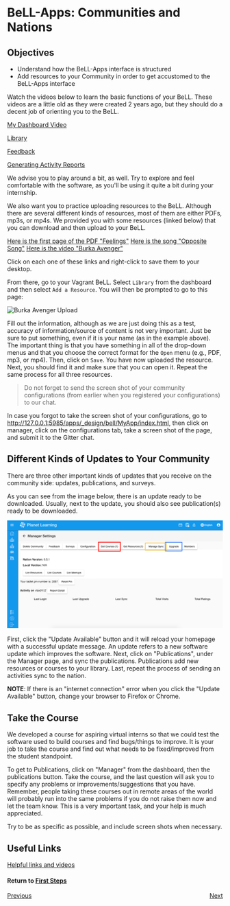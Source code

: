 # BeLL-Apps: Communities and Nations

## Objectives

* Understand how the BeLL-Apps interface is structured
* Add resources to your Community in order to get accustomed to the BeLL-Apps interface

Watch the videos below to learn the basic functions of your BeLL. These videos are a little old as they were created 2 years ago, but they should do a decent job of orienting you to the BeLL.   

[My Dashboard Video](movies/vi-mydashboard.mp4)

[Library](movies/vi-library.mp4)

[Feedback](movies/vi-feedback.mp4)

[Generating Activity Reports](movies/vi-generatingactivityreports.mp4)

We advise you to play around a bit, as well. Try to explore and feel comfortable with the software, as you'll be using it quite a bit during your internship.

We also want you to practice uploading resources to the BeLL. Although there are several different kinds of resources, most of them are either PDFs, mp3s, or mp4s. We provided you with some resources (linked below) that you can download and then upload to your BeLL.

[Here is the first page of the PDF "Feelings"](pdf/vi-feelings.pdf)
[Here is the song "Opposite Song"](music/vi-oppositesong.mp3)
[Here is the video "Burka Avenger"](movies/vi-burkaavenger.mp4)

Click on each one of these links and right-click to save them to your desktop.

From there, go to your Vagrant BeLL. Select `Library` from the dashboard and then select `Add a Resource`. You will then be prompted to go to this page:

![Burka Avenger Upload](images/vi-add-new-resource.png)

Fill out the information, although as we are just doing this as a test, accuracy of information/source of content is not very important. Just be sure to put something, even if it is your name (as in the example above). The important thing is that you have something in all of the drop-down menus and that you choose the correct format for the `Open` menu (e.g., PDF, mp3, or mp4). Then, click on `Save`. You have now uploaded the resource. Next, you should find it and make sure that you can open it. Repeat the same process for all three resources.

>Do not forget to send the screen shot of your community configurations (from earlier when you registered your configurations) to our chat.

In case you forgot to take the screen shot of your configurations, go to http://127.0.0.1:5985/apps/_design/bell/MyApp/index.html, then click on manager, click on the configurations tab, take a screen shot of the page, and submit it to the Gitter chat.

## Different Kinds of Updates to Your Community

There are three other important kinds of updates that you receive on the community side: updates, publications, and surveys. 

As you can see from the image below, there is an update ready to be downloaded. Usually, next to the update, you should also see  publication(s) ready to be downloaded.

![Update from the nation](images/vi-update-publication.png "Dashboard in your localhost")

First, click the "Update Available" button and it will reload your homepage with a successful update message. An update refers to a new software update which improves the software. Next, click on "Publications", under the Manager page, and sync the publications. Publications add new resources or courses to your library. Last, repeat the process of sending an activities sync to the nation.

**NOTE**: If there is an "internet connection" error when you click the "Update Available" button, change your browser to Firefox or Chrome.

## Take the Course

We developed a course for aspiring virtual interns so that we could test the software used to build courses and find bugs/things to improve. It is your job to take the course and find out what needs to be fixed/improved from the student standpoint.

To get to Publications, click on "Manager" from the dashboard, then the publications button. Take the course, and the last question will ask you to specify any problems or improvements/suggestions that you have. Remember, people taking these courses out in remote areas of the world will probably run into the same problems if you do not raise them now and let the team know. This is a very important task, and your help is much appreciated. 

Try to be as specific as possible, and include screen shots when necessary. 

## Useful Links

[Helpful links and videos](vi-faq.md#Helpful_Links)

#### Return to [First Steps](vi-first-steps.md#Step_4_-_BeLL-Apps_Tutorial)
<div style="float: left"><a href="vi-first-steps.md#Step_3_-_Markdown_and_Fork_Tutorial">Previous</a></div><div style="float: right"><a href="vi-first-steps.md#Step_5_-_Keeping_Fork_Updated">Next</a></div>